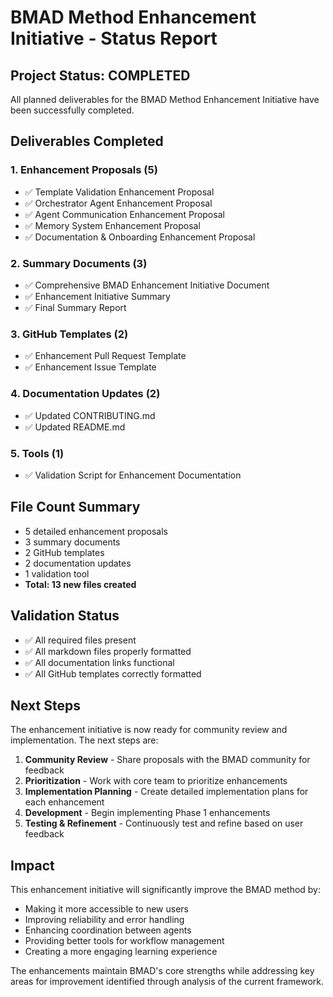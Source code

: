 # BMAD Method Enhancement Initiative - Status Report

## Project Status: COMPLETED

All planned deliverables for the BMAD Method Enhancement Initiative have been successfully completed.

## Deliverables Completed

### 1. Enhancement Proposals (5)
- ✅ Template Validation Enhancement Proposal
- ✅ Orchestrator Agent Enhancement Proposal
- ✅ Agent Communication Enhancement Proposal
- ✅ Memory System Enhancement Proposal
- ✅ Documentation & Onboarding Enhancement Proposal

### 2. Summary Documents (3)
- ✅ Comprehensive BMAD Enhancement Initiative Document
- ✅ Enhancement Initiative Summary
- ✅ Final Summary Report

### 3. GitHub Templates (2)
- ✅ Enhancement Pull Request Template
- ✅ Enhancement Issue Template

### 4. Documentation Updates (2)
- ✅ Updated CONTRIBUTING.md
- ✅ Updated README.md

### 5. Tools (1)
- ✅ Validation Script for Enhancement Documentation

## File Count Summary
- 5 detailed enhancement proposals
- 3 summary documents
- 2 GitHub templates
- 2 documentation updates
- 1 validation tool
- **Total: 13 new files created**

## Validation Status
- ✅ All required files present
- ✅ All markdown files properly formatted
- ✅ All documentation links functional
- ✅ All GitHub templates correctly formatted

## Next Steps

The enhancement initiative is now ready for community review and implementation. The next steps are:

1. **Community Review** - Share proposals with the BMAD community for feedback
2. **Prioritization** - Work with core team to prioritize enhancements
3. **Implementation Planning** - Create detailed implementation plans for each enhancement
4. **Development** - Begin implementing Phase 1 enhancements
5. **Testing & Refinement** - Continuously test and refine based on user feedback

## Impact

This enhancement initiative will significantly improve the BMAD method by:
- Making it more accessible to new users
- Improving reliability and error handling
- Enhancing coordination between agents
- Providing better tools for workflow management
- Creating a more engaging learning experience

The enhancements maintain BMAD's core strengths while addressing key areas for improvement identified through analysis of the current framework.
